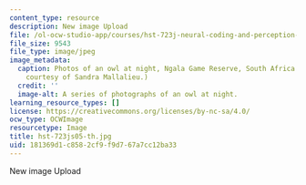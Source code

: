 ```yaml
---
content_type: resource
description: New image Upload
file: /ol-ocw-studio-app/courses/hst-723j-neural-coding-and-perception-of-sound-spring-2005/181369d1c8582cf9f9d767a7cc12ba33_hst-723js05-th.jpg
file_size: 9543
file_type: image/jpeg
image_metadata:
  caption: Photos of an owl at night, Ngala Game Reserve, South Africa. (Photograph
    courtesy of Sandra Mallalieu.)
  credit: ''
  image-alt: A series of photographs of an owl at night.
learning_resource_types: []
license: https://creativecommons.org/licenses/by-nc-sa/4.0/
ocw_type: OCWImage
resourcetype: Image
title: hst-723js05-th.jpg
uid: 181369d1-c858-2cf9-f9d7-67a7cc12ba33
---
```

New image Upload
